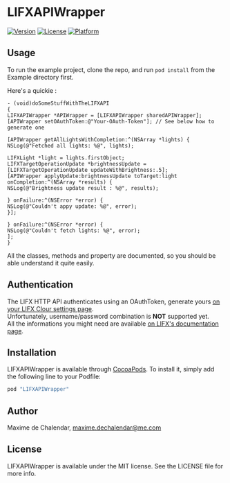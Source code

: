 # LIFXAPIWrapper

[![Version](https://img.shields.io/cocoapods/v/LIFXAPIWrapper.svg?style=flat)](http://cocoapods.org/pods/LIFXAPIWrapper)
[![License](https://img.shields.io/cocoapods/l/LIFXAPIWrapper.svg?style=flat)](http://cocoapods.org/pods/LIFXAPIWrapper)
[![Platform](https://img.shields.io/cocoapods/p/LIFXAPIWrapper.svg?style=flat)](http://cocoapods.org/pods/LIFXAPIWrapper)

## Usage

To run the example project, clone the repo, and run `pod install` from the Example directory first.

Here's a quickie :
```obj-c
- (void)doSomeStuffWithTheLIFXAPI
{
LIFXAPIWrapper *APIWrapper = [LIFXAPIWrapper sharedAPIWrapper];
[APIWrapper setOAuthToken:@"Your-OAuth-Token"]; // See below how to generate one

[APIWrapper getAllLightsWithCompletion:^(NSArray *lights) {
NSLog(@"Fetched all lights: %@", lights);

LIFXLight *light = lights.firstObject;
LIFXTargetOperationUpdate *brightnessUpdate = [LIFXTargetOperationUpdate updateWithBrightness:.5];
[APIWrapper applyUpdate:brightnessUpdate toTarget:light onCompletion:^(NSArray *results) {
NSLog(@"Brightness update result : %@", results);

} onFailure:^(NSError *error) {
NSLog(@"Couldn't appy update: %@", error); 
}];

} onFailure:^(NSError *error) {
NSLog(@"Couldn't fetch lights: %@", error); 
];
}
```

All the classes, methods and property are documented, so you should be able understand it quite easily.

## Authentication
The LIFX HTTP API authenticates using an OAuthToken, generate yours [on your LIFX Clour settings page](https://cloud.lifx.com/settings).  
Unfortunately, username/password combination is **NOT** supported yet.    
All the informations you might need are available [on LIFX's documentation page](http://developer.lifx.com).

## Installation

LIFXAPIWrapper is available through [CocoaPods](http://cocoapods.org). To install
it, simply add the following line to your Podfile:

```ruby
pod "LIFXAPIWrapper"
```

## Author

Maxime de Chalendar, maxime.dechalendar@me.com

## License

LIFXAPIWrapper is available under the MIT license. See the LICENSE file for more info.
